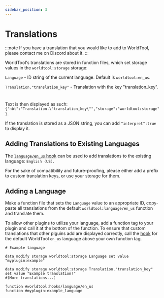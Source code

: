 ```yaml
---
sidebar_position: 3
---
```


# Translations

:::note
If you have a translation that you would like to add to WorldTool, please contact me on Discord about it.
:::

WorldTool's translations are stored in function files, which set storage values in the `worldtool:storage` storage:

`Language` - ID string of the current language. Default is `worldtool:en_us`.

`Translation."translation_key"` - Translation with the key "translation_key".
#
Text is then displayed as such: `{"nbt":"Translation.\"translation_key\"","storage":"worldtool:storage"}`.

If the translation is stored as a JSON string, you can add `"interpret":true` to display it.

## Adding Translations to Existing Languages

The [`language/en_us` hook](hooks#languageen_us) can be used to add translations to the existing language: `English (US)`.

For the sake of compatibility and future-proofing, please either add a prefix to custom translation keys, or use your storage for them.

## Adding a Language

Make a function file that sets the `Language` value to an appropriate ID, copy-paste all translations from the default `worldtool:language/en_us` function and translate them.

To allow other plugins to utilize your language, add a function tag to your plugin and call it at the bottom of the function. To ensure that custom translations that other plguins add are displayed correctly, call the [hook](hooks) for the default WorldTool `en_us` language above your own function tag.

```mcfunction
# Example language

data modify storage worldtool:storage Language set value "myplugin:example"

data modify storage worldtool:storage Translation."translation_key" set value "Example translation!"
#(More translations...)

function #worldtool:hooks/language/en_us
function #myplugin:example_language
```
